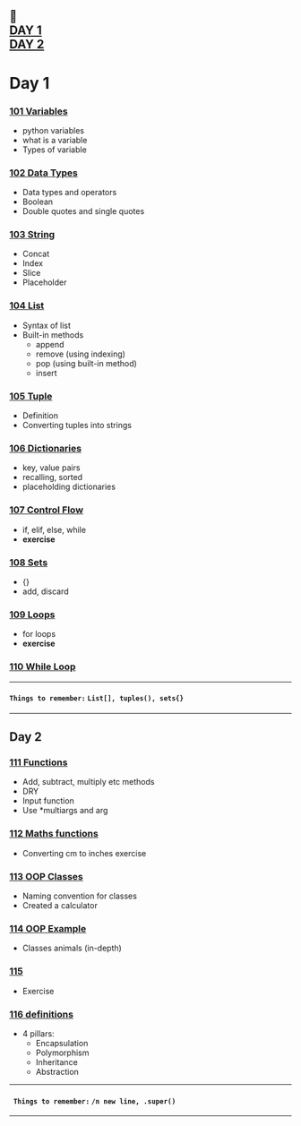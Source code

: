 :calendar:  
[DAY 1](https://github.com/marwai/DevOps/tree/master/devops_training/week_3_python_week#day-1)  
[DAY 2](https://github.com/marwai/DevOps/tree/master/devops_training/week_3_python_week#day-2)
---

# Day 1 
### [101 Variables ](https://github.com/marwai/DevOps/blob/master/devops_training/week_3_python_week/day_1/101_variable.py)
* python variables     
* what is a variable   
* Types of variable  

### [102 Data Types](https://github.com/marwai/DevOps/blob/master/devops_training/week_3_python_week/day_1/102_data_types.py)
* Data types and operators
* Boolean 
* Double quotes and single quotes

### [103 String](https://github.com/marwai/DevOps/blob/master/devops_training/week_3_python_week/day_1/103_strings_indexing_cast_slice_concat.py)
* Concat
* Index
* Slice
* Placeholder 

### [104 List](https://github.com/marwai/DevOps/blob/master/devops_training/week_3_python_week/day_1/104%20_lists.py)
* Syntax of list
* Built-in methods 
    * append 
    * remove (using indexing)
    * pop (using built-in method)
    * insert 

### [105 Tuple](https://github.com/marwai/DevOps/blob/master/devops_training/week_3_python_week/day_1/105_tuples.py)
* Definition
* Converting tuples into strings 

### [106 Dictionaries](https://github.com/marwai/DevOps/blob/master/devops_training/week_3_python_week/day_1/106_dictionaries.py)
* key, value pairs
* recalling, sorted 
* placeholding dictionaries 

### [107 Control Flow](https://github.com/marwai/DevOps/blob/master/devops_training/week_3_python_week/day_1/107_control_flow.py)
* if, elif, else, while 
*  **exercise**
### [108 Sets](https://github.com/marwai/DevOps/blob/master/devops_training/week_3_python_week/day_1/108_sets.py)
* {}
* add, discard 
### [109 Loops](https://github.com/marwai/DevOps/blob/master/devops_training/week_3_python_week/day_1/109_loops.py)
* for loops
* **exercise**
### [110 While Loop](https://github.com/marwai/DevOps/blob/master/devops_training/week_3_python_week/day_1/110_while_loop.py)


---
#### ```Things to remember:``` ```List[], tuples(), sets{}```
___

## Day 2

### [111 Functions](https://github.com/marwai/DevOps/blob/master/devops_training/week_3_python_week/day_2/111_functions.py)
* Add, subtract, multiply etc methods 
* DRY
* Input function
* Use *multiargs and arg

### [112 Maths functions](https://github.com/marwai/DevOps/blob/master/devops_training/week_3_python_week/day_2/112_math_functions.py)
* Converting cm to inches exercise

### [113 OOP Classes](https://github.com/marwai/DevOps/blob/master/devops_training/week_3_python_week/day_2/113_oop_classes.py)
* Naming convention for classes 
* Created a calculator 

### [114 OOP Example](https://github.com/marwai/DevOps/blob/master/devops_training/week_3_python_week/day_2/114_OOP.py)
* Classes animals (in-depth)
### [115](https://github.com/marwai/DevOps/blob/master/devops_training/week_3_python_week/day_2/115.py)
* Exercise
### [116 definitions](https://github.com/marwai/DevOps/blob/master/devops_training/week_3_python_week/day_2/116_read.md)
* 4 pillars:
    * Encapsulation
    * Polymorphism
    * Inheritance
    * Abstraction
---
#### ``` Things to remember:```  ```/n new line, .super()```

---